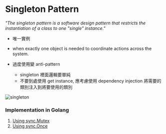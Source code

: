# Singleton Pattern

*"The singleton pattern is a software design pattern that restricts the instantiation of a class to one "single" instance."*

* 唯一實例
* when exactly one object is needed to coordinate actions across the system.

* 過度使用變 anti-pattern
    * singleton 裡面邏輯要單純
    * 不要到處使用 get instance, 應考慮使用 dependency injection 將需要的類別注入到將要使用的類別

![singleton](https://refactoring.guru/images/patterns/diagrams/singleton/structure-en-2x.png?id=cae4853e43f06db09f249668c35d61a1)

### Implementation in Golang
1. [Using sync.Mutex](./useMutex/useMutex.go)
2. [Using sync.Once](./useOnce/useOnce.go)
